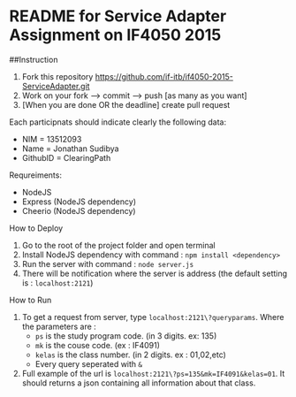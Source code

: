 # README for Service Adapter Assignment on IF4050 2015

##Instruction
1. Fork this repository https://github.com/if-itb/if4050-2015-ServiceAdapter.git
2. Work on your fork --> commit --> push [as many as you want]
3. [When you are done OR the deadline] create pull request  

Each participnats should indicate clearly the following data:
 * NIM      = 13512093
 * Name     = Jonathan Sudibya
 * GithubID = ClearingPath

Requreiments:
 * NodeJS
 * Express (NodeJS dependency)
 * Cheerio (NodeJS dependency)

How to Deploy
 1. Go to the root of the project folder and open terminal
 2. Install NodeJS dependency with command : `npm install <dependency>`
 3. Run the server with command : `node server.js`
 4. There will be notification where the server is address (the default setting is : `localhost:2121`)
 
How to Run
 1. To get a request from server, type `localhost:2121\?queryparams`. Where the parameters are :
 	- `ps` is the study program code. (in 3 digits. ex: 135)
 	- `mk` is the couse code. (ex : IF4091)
 	- `kelas` is the class number. (in 2 digits. ex : 01,02,etc)
 	- Every query seperated with `&`
 2. Full example of the url is `localhost:2121\?ps=135&mk=IF4091&kelas=01`. It should returns a json containing all information about that class.
 
